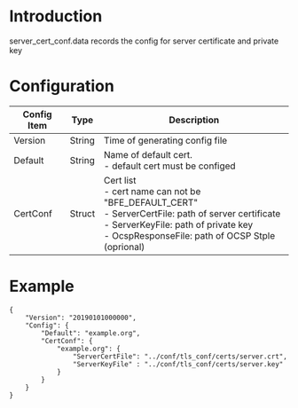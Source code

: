 # Introduction

server_cert_conf.data records the config for server certificate and private key

# Configuration

| Config Item | Type   | Description                                                  |
| ----------- | ------ | ------------------------------------------------------------ |
| Version     | String | Time of generating config file                               |
| Default     | String | Name of default cert. <br>- default cert must be configed    |
| CertConf    | Struct | Cert list<br>- cert name can not be "BFE_DEFAULT_CERT"<br>- ServerCertFile: path of server certificate<br>- ServerKeyFile: path of private key<br>- OcspResponseFile: path of OCSP Stple (oprional) |

# Example

```
{
    "Version": "20190101000000",
    "Config": {
        "Default": "example.org",
        "CertConf": {
            "example.org": {
                "ServerCertFile": "../conf/tls_conf/certs/server.crt",
                "ServerKeyFile" : "../conf/tls_conf/certs/server.key"
            }
        }
    }
}
```

